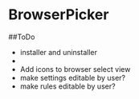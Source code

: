 # BrowserPicker

##ToDo
- installer and uninstaller
- 
- Add icons to browser select view
- make settings editable by user?
- make rules editable by user?
